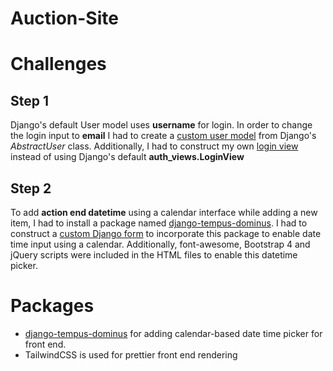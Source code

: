 # Auction-Site

# Challenges

## Step 1
Django's default User model uses **username** for login. In order to change the login input to **email** I had to create a [custom user model](https://github.com/rukshar69/Auction-Site/blob/main/RuksharsAuction/core/models.py) from Django's *AbstractUser* class. Additionally, I had to construct my own [login view](https://github.com/rukshar69/Auction-Site/blob/main/RuksharsAuction/core/views.py#L35) instead of using Django's default **auth_views.LoginView**

## Step 2
To add **action end datetime** using a calendar interface while adding a new item, I had to install a package named [django-tempus-dominus](https://github.com/FlipperPA/django-tempus-dominus). I had to construct a [custom Django form](https://github.com/rukshar69/Auction-Site/blob/main/RuksharsAuction/item/forms.py#L24) to incorporate this package to enable date time input using a calendar. Additionally, font-awesome, Bootstrap 4 and jQuery scripts were included in the HTML files to enable this datetime picker.

# Packages
- [django-tempus-dominus](https://github.com/FlipperPA/django-tempus-dominus) for adding calendar-based date time picker for front end.
- TailwindCSS is used for prettier front end rendering
